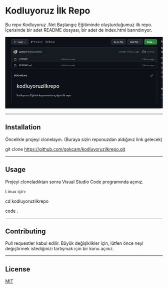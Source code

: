 # Kodluyoruz İlk Repo
Bu repo Kodluyoruz .Net Başlangıç Eğitiminde oluşturduğumuz ilk repo. İçerisinde bir adet README dosyası, bir adet de index.html barındırıyor.

![](https://raw.githubusercontent.com/gokcam/kodluyoruzilkrepo/main/Capture.PNG)

---
## Installation
Öncelikle projeyi clonelayın. (Buraya sizin reponuzdan aldığınız link gelecek)



git clone https://github.com/gokcam/kodluyoruzilkrepo.git

---

## Usage
Projeyi cloneladıktan sonra Visual Studio Code programında açınız.

Linux için:

cd kodluyoruzilkrepo

code .

---
## Contributing
Pull requestler kabul edilir. Büyük değişiklikler için, lütfen önce neyi değiştirmek istediğinizi tartışmak için bir konu açınız.

---
## License

[MIT](https://choosealicense.com/licenses/mit/)




